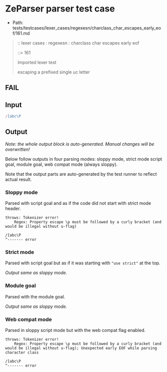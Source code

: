 # ZeParser parser test case

- Path: tests/testcases/lexer_cases/regexesn/charclass_char_escapes_early_eof/161.md

> :: lexer cases : regexesn : charclass char escapes early eof
>
> ::> 161
>
> Imported lexer test
>
> escaping a prefixed single uc letter

## FAIL

## Input

`````js
/[abc\P
`````

## Output

_Note: the whole output block is auto-generated. Manual changes will be overwritten!_

Below follow outputs in four parsing modes: sloppy mode, strict mode script goal, module goal, web compat mode (always sloppy).

Note that the output parts are auto-generated by the test runner to reflect actual result.

### Sloppy mode

Parsed with script goal and as if the code did not start with strict mode header.

`````
throws: Tokenizer error!
    Regex: Property escape \p must be followed by a curly bracket (and would be illegal without u-flag)

/[abc\P
^------- error
`````

### Strict mode

Parsed with script goal but as if it was starting with `"use strict"` at the top.

_Output same as sloppy mode._

### Module goal

Parsed with the module goal.

_Output same as sloppy mode._

### Web compat mode

Parsed in sloppy script mode but with the web compat flag enabled.

`````
throws: Tokenizer error!
    Regex: Property escape \p must be followed by a curly bracket (and would be illegal without u-flag); Unexpected early EOF while parsing character class

/[abc\P
^------- error
`````

